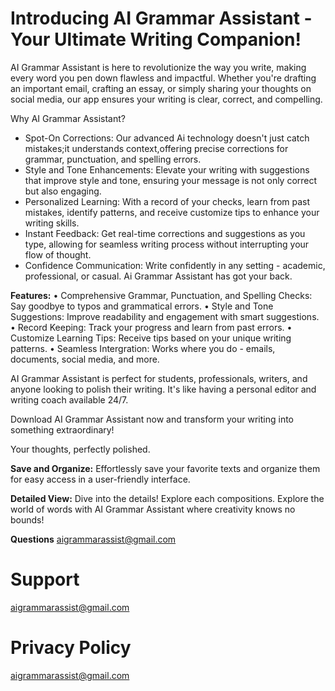 # Introducing AI Grammar Assistant - Your Ultimate Writing Companion!
AI Grammar Assistant is here to revolutionize the way you write, making every word you pen down flawless and impactful. Whether you're drafting an important email, crafting an essay, or simply sharing your thoughts on social media, our app ensures your writing is clear, correct, and compelling.

Why AI Grammar Assistant?
* Spot-On Corrections: Our advanced Ai technology doesn't just catch mistakes;it understands context,offering precise corrections for grammar, punctuation, and spelling errors.
* Style and Tone Enhancements: Elevate your writing with suggestions that improve style and tone, ensuring your message is not only correct but also engaging.
* Personalized Learning: With a record of your checks, learn from past mistakes, identify patterns, and receive customize tips to enhance your writing skills.
* Instant Feedback: Get real-time corrections and suggestions as you type, allowing for seamless writing process without interrupting your flow of thought.
* Confidence Communication: Write confidently in any setting - academic, professional, or casual. Ai Grammar Assistant has got your back.

**Features:**
• Comprehensive Grammar, Punctuation, and Spelling Checks: Say goodbye to typos and grammatical errors.
• Style and Tone Suggestions: Improve readability and engagement with smart suggestions.
• Record Keeping: Track your progress and learn from past errors.
• Customize Learning Tips: Receive tips based on your unique writing patterns.
• Seamless Intergration: Works where you do - emails, documents, social media, and more.

AI Grammar Assistant is perfect for students, professionals, writers, and anyone looking to polish their writing. It's like having a personal editor and writing coach available 24/7.

Download AI Grammar Assistant now and transform your writing into something extraordinary!

Your thoughts, perfectly polished.

**Save and Organize:**
Effortlessly save your favorite texts and organize them for easy access in a user-friendly interface.

**Detailed View:**
Dive into the details! Explore each compositions. Explore the world of words with AI Grammar Assistant where creativity knows no bounds!

**Questions**
aigrammarassist@gmail.com


# Support
aigrammarassist@gmail.com

# Privacy Policy
aigrammarassist@gmail.com

